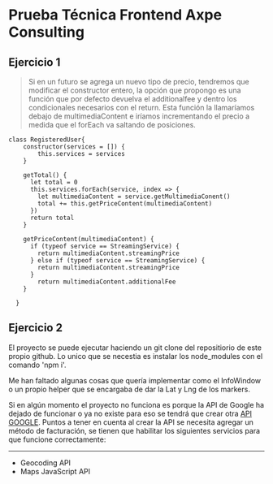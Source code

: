 # Prueba Técnica Frontend Axpe Consulting

## Ejercicio 1
> Si en un futuro se agrega un nuevo tipo de precio, tendremos que modificar el constructor entero, la opción que propongo es una función que por defecto devuelva el additionalfee y dentro los condicionales necesarios con el return. Esta función la llamaríamos debajo de multimediaContent e iríamos incrementando el precio a medida que el forEach va saltando de posiciones.

~~~
class RegisteredUser{
    constructor(services = []) {
        this.services = services
    }

    getTotal() {
      let total = 0
      this.services.forEach(service, index => {
        let multimediaContent = service.getMultimediaConent()
        total += this.getPriceContent(multimediaContent)
      })
      return total
    }

    getPriceContent(multimediaContent) {
      if (typeof service == StreamingService) {
        return multimediaContent.streamingPrice
      } else if (typeof service == StreamingService) {
        return multimediaContent.streamingPrice
      }
        return multimediaContent.additionalFee
    }

  }
~~~
## Ejercicio 2
El proyecto se puede ejecutar haciendo un git clone del repositiorio de este propio github. Lo unico que se necestia es instalar los node_modules con el comando 'npm i'.

Me han faltado algunas cosas que quería implementar como el InfoWindow o un propio helper que se encargaba de dar la Lat y Lng de los markers.

Si en algún momento el proyecto no funciona es porque la API de Google ha dejado de funcionar o ya no existe para eso se tendrá que crear otra [API GOOGLE](https://developers.google.com/maps/documentation/javascript/get-api-key).
Puntos a tener en cuenta al crear la API se necesita agregar un método de facturación, se tienen que habilitar los siguientes servicios para que funcione correctamente:
___
- Geocoding API
- Maps JavaScript API